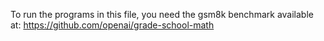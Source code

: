 To run the programs in this file, you need the gsm8k benchmark available at:
https://github.com/openai/grade-school-math